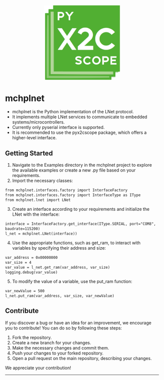 <p align="center">
  <img src="https://raw.githubusercontent.com/X2Cscope/pyx2cscope/refs/heads/main/doc/images/pyx2cscope_logo.png" alt="PyX2CScope Logo" width="250">
</p>

# mchplnet
- mchplnet is the Python implementation of the LNet protocol.
- It implements multiple LNet services to communicate to embedded systems/microcontrollers.
- Currently only pyserial interface is supported. 
- It is recommended to use the pyx2cscope package, which offers a higher-level interface.

## Getting Started
1. Navigate to the Examples directory in the mchplnet project to explore the available examples or create a new .py file based on your requirements.
2. Import the necessary classes:
```
from mchplnet.interfaces.factory import InterfaceFactory
from mchplnet.interfaces.factory import InterfaceType as IType
from mchplnet.lnet import LNet
```
3. Create an interface according to your requirements and initialize the LNet with the interface:
```
interface = InterfaceFactory.get_interface(IType.SERIAL, port="COM8", baudrate=115200)
l_net = mchplnet.LNet(interface))
```
4. Use the appropriate functions, such as get_ram, to interact with variables by specifying their address and size:

```
var_address = 0x00000000
var_size = 4 
var_value = l_net.get_ram(var_address, var_size) 
logging.debug(var_value)
```
5. To modify the value of a variable, use the put_ram function:

```
var_newValue = 500
l_net.put_ram(var_address, var_size, var_newValue)
```

## Contribute
If you discover a bug or have an idea for an improvement, we encourage you to contribute! You can do so by following these steps:

1. Fork the repository.
2. Create a new branch for your changes.
3. Make the necessary changes and commit them. 
4. Push your changes to your forked repository. 
5. Open a pull request on the main repository, describing your changes.

We appreciate your contribution!



-------------------------------------------------------------------



